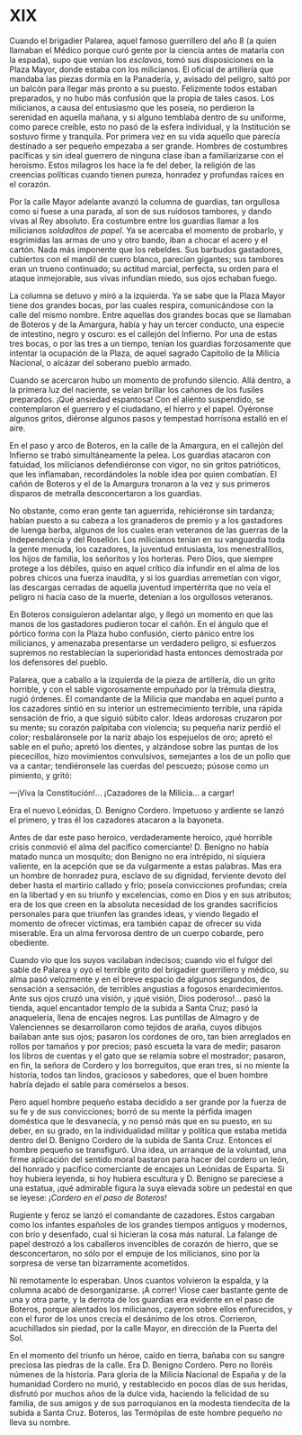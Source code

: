 # XIX

Cuando el brigadier Palarea, aquel famoso guerrillero del año 8 (a quien
llamaban el Médico porque curó gente por la ciencia antes de matarla con la
espada), supo que venían los *esclavos*, tomó sus disposiciones en la Plaza
Mayor, donde estaba con los milicianos. El oficial  de artillería que
mandaba las piezas dormía en la Panadería, y, avisado del peligro, saltó por
un balcón para llegar más pronto a su puesto. Felizmente todos estaban
preparados, y no hubo más confusión que la propia de tales casos. Los
milicianos, a causa del entusiasmo que les poseía, no perdieron la serenidad
en aquella mañana, y si alguno temblaba dentro de su uniforme, como parece
creíble, esto no pasó de la esfera individual, y la Institución se sostuvo firme
y tranquila. Por primera vez en su vida aquello que parecía destinado a ser
pequeño empezaba a ser grande. Hombres de costumbres pacíficas y sin ideal
guerrero de ninguna clase iban a familiarizarse con el heroísmo. Estos
milagros los hace la fe del deber, la religión de las creencias políticas cuando
tienen pureza, honradez y profundas raíces en el corazón.

Por la calle Mayor adelante avanzó la columna de guardias, tan orgullosa
como si fuese a una parada, al son de sus ruidosos tambores, y dando vivas al
Rey absoluto. Era costumbre entre los guardias llamar a los milicianos
*soldaditos de papel*. Ya se acercaba el momento de probarlo, y esgrimidas las
armas de uno y otro bando, iban a chocar el acero y el cartón. Nada más
imponente que los rebeldes. Sus barbudos gastadores, cubiertos con el 
mandil de cuero blanco, parecían gigantes; sus tambores eran un trueno
continuado; su actitud marcial, perfecta, su orden para el ataque inmejorable,
sus vivas infundían miedo, sus ojos echaban fuego.

La columna se detuvo y miró a la izquierda. Ya se sabe que la Plaza Mayor
tiene dos grandes bocas, por las cuales respira, comunicándose con la calle
del mismo nombre. Entre aquellas dos grandes bocas que se llamaban de
Boteros y de la Amargura, había y hay un tercer conducto, una especie de
intestino, negro y oscuro: es el callejón del Infierno. Por una de estas tres
bocas, o por las tres a un tiempo, tenían los guardias forzosamente que
intentar la ocupación de la Plaza, de aquel sagrado Capitolio de la Milicia
Nacional, o alcázar del soberano pueblo armado.

Cuando se acercaron hubo un momento de profundo silencio. Allá dentro,
a la primera luz del naciente, se veían brillar los cañones de los fusiles
preparados. ¡Qué ansiedad espantosa! Con el aliento suspendido, se
contemplaron el guerrero y el ciudadano, el hierro y el papel. Oyéronse
algunos gritos, diéronse algunos pasos y tempestad horrísona estalló en el
aire.

En el paso y arco de Boteros, en la calle de la Amargura, en el callejón del
Infierno se trabó  simultáneamente la pelea. Los guardias atacaron con
fatuidad, los milicianos defendiéronse con vigor, no sin gritos patrióticos, que
les inflamaban, recordándoles la noble idea por quien combatían. El cañón de
Boteros y el de la Amargura tronaron a la vez y sus primeros disparos de
metralla desconcertaron a los guardias.

No obstante, como eran gente tan aguerrida, rehiciéronse sin tardanza;
habían puesto a su cabeza a los granaderos de premio y a los gastadores de
luenga barba, algunos de los cuales eran veteranos de las guerras de la
Independencia y del Rosellón. Los milicianos tenían en su vanguardia toda la
gente menuda, los cazadores, la juventud entusiasta, los menestralillos, los
hijos de familia, los señoritos y los horteras. Pero Dios, que siempre protege a
los débiles, quiso en aquel crítico día infundir en el alma de los pobres chicos
una fuerza inaudita, y si los guardias arremetían con vigor, las descargas
cerradas de aquella juventud impertérrita que no veía el peligro ni hacía caso
de la muerte, detenían a los orgullosos veteranos.

En Boteros consiguieron adelantar algo, y llegó un momento en que las
manos de los gastadores pudieron tocar el cañón. En el ángulo que el pórtico
forma con la Plaza hubo confusión,  cierto pánico entre los milicianos, y
amenazaba presentarse un verdadero peligro, si esfuerzos supremos no
restablecían la superioridad hasta entonces demostrada por los defensores del
pueblo.

Palarea, que a caballo a la izquierda de la pieza de artillería, dio un grito
horrible, y con el sable vigorosamente empuñado por la trémula diestra,
rugió órdenes. El comandante de la Milicia que mandaba en aquel punto a los
cazadores sintió en su interior un estremecimiento terrible, una rápida
sensación de frío, a que siguió súbito calor. Ideas ardorosas cruzaron por su
mente; su corazón palpitaba con violencia; su pequeña nariz perdió el color;
resbaláronsele por la nariz abajo los espejuelos de oro; apretó el sable en el
puño; apretó los dientes, y alzándose sobre las puntas de los piececillos, hizo
movimientos convulsivos, semejantes a los de un pollo que va a cantar;
tendiéronsele las cuerdas del pescuezo; púsose como un pimiento, y gritó:

—¡Viva la Constitución!... ¡Cazadores de la Milicia... a cargar!

Era el nuevo Leónidas, D. Benigno Cordero. Impetuoso y ardiente se lanzó
el primero, y tras él los cazadores atacaron a la bayoneta. 

Antes de dar este paso heroico, verdaderamente heroico, ¡qué horrible
crisis conmovió el alma del pacífico comerciante! D. Benigno no había
matado nunca un mosquito; don Benigno no era intrépido, ni siquiera
valiente, en la acepción que se da vulgarmente a estas palabras. Mas era un
hombre de honradez pura, esclavo de su dignidad, ferviente devoto del deber
hasta el martirio callado y frío; poseía convicciones profundas; creía en la
libertad y en su triunfo y excelencias, como en Dios y en sus atributos; era de
los que creen en la absoluta necesidad de los grandes sacrificios personales
para que triunfen las grandes ideas, y viendo llegado el momento de ofrecer
víctimas, era también capaz de ofrecer su vida miserable. Era un alma
fervorosa dentro de un cuerpo cobarde, pero obediente.

Cuando vio que los suyos vacilaban indecisos; cuando vio el fulgor del sable de
Palarea y oyó el terrible grito del brigadier guerrillero y médico, su alma
pasó velozmente y en el breve espacio de algunos segundos, de sensación
a sensación, de terribles angustias a fogosos enardecimientos. Ante sus ojos
cruzó una visión, y ¡qué visión, Dios poderoso!... pasó la tienda, aquel
encantador templo de la subida a Santa Cruz; pasó la anaquelería, llena de
encajes negros. Las puntillas de Almagro y de Valenciennes se desarrollaron
como tejidos de araña, cuyos dibujos bailaban ante sus ojos; pasaron los
cordones de oro, tan bien arreglados en rollos por tamaños y por precios; pasó
escueta la vara de medir; pasaron los libros de cuentas y el gato que se
relamía sobre el mostrador; pasaron, en fin, la señora de Cordero y los
borreguitos, que eran tres, si no miente la historia, todos tan lindos,
graciosos y sabedores, que el buen hombre habría dejado el sable para
comérselos a besos.

Pero aquel hombre pequeño estaba decidido a ser grande por la fuerza de su fe
y de sus convicciones; borró de su mente la pérfida imagen doméstica que le
desvanecía, y no pensó más que en su puesto, en su deber, en su grado, en la
individualidad militar y política que estaba metida dentro del D. Benigno
Cordero de la subida de Santa Cruz. Entonces el hombre pequeño se transfiguró.
Una idea, un arranque de la voluntad, una firme aplicación del sentido moral
bastaron para hacer del cordero un león, del honrado y pacífico comerciante de
encajes un Leónidas de Esparta. Si hoy hubiera leyenda, si hoy hubiera
escultura y D. Benigno se pareciese a una estatua, ¡qué admirable figura la
suya elevada sobre  un pedestal en que se leyese: *¡Cordero en el paso de
Boteros!*

Rugiente y feroz se lanzó el comandante de cazadores. Estos cargaban como los
infantes españoles de los grandes tiempos antiguos y modernos, con brío
y desenfado, cual si hicieran la cosa más natural. La falange de papel destrozó
a los caballeros invencibles de corazón de hierro, que se desconcertaron, no
sólo por el empuje de los milicianos, sino por la sorpresa de verse tan
bizarramente acometidos.

Ni remotamente lo esperaban. Unos cuantos volvieron la espalda, y la columna
acabó de desorganizarse. ¡A correr! Viose caer bastante gente de una y otra
parte, y la derrota de los guardias era evidente en el paso de Boteros, porque
alentados los milicianos, cayeron sobre ellos enfurecidos, y con el furor de
los unos crecía el desánimo de los otros. Corrieron, acuchillados sin piedad,
por la calle Mayor, en dirección de la Puerta del Sol.

En el momento del triunfo un héroe, caído en tierra, bañaba con su sangre
preciosa las piedras de la calle. Era D. Benigno Cordero. Pero no lloréis
númenes de la historia. Para gloria de la Milicia Nacional de España y de la
humanidad Cordero no murió, y restablecido en pocos días de sus heridas,
disfrutó por muchos  años de la dulce vida, haciendo la felicidad de su
familia, de sus amigos y de sus parroquianos en la modesta tiendecita de la
subida a Santa Cruz. Boteros, las Termópilas de este hombre pequeño no lleva su
nombre.
